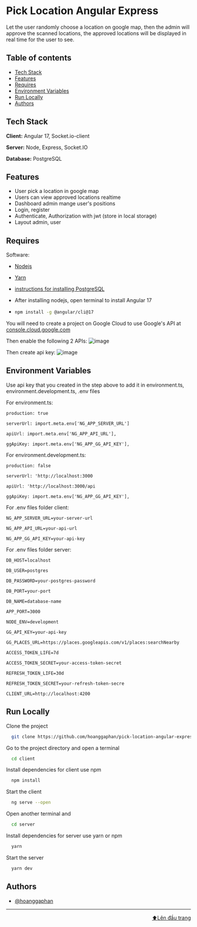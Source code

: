 
# Pick Location Angular Express

Let the user randomly choose a location on google map, then the admin will approve the scanned locations, the approved locations will be displayed in real time for the user to see.

<a id="top"></a>
## Table of contents
- [Tech Stack](#user-content-tech-stack)
- [Features](#features)
- [Requires](#requires)
- [Environment Variables](#environment-variables)
- [Run Locally](#run-locally)
- [Authors](#authors)

## Tech Stack

**Client:** Angular 17, Socket.io-client

**Server:** Node, Express, Socket.IO

**Database:** PostgreSQL 

## Features

- User pick a location in google map
- Users can view approved locations realtime
- Dashboard admin mange user's positions
- Login, register
- Authenticate, Authorization with jwt (store in local storage)
- Layout admin, user


## Requires

Software:

- [Nodejs](https://nodejs.org/en)

- [Yarn](https://classic.yarnpkg.com/lang/en/docs/install/#windows-stable)

- [instructions for installing PostgreSQL](https://stackjava.com/postgresql/huong-dan-cai-dat-va-cau-hinh-postgresql-tren-windows.html)

- After installing nodejs, open terminal to install Angular 17
- ```bash
  npm install -g @angular/cli@17
  ```

You will need to create a project on Google Cloud to use Google's API at [console.cloud.google.com](https://console.cloud.google.com)

Then enable the following 2 APIs:
![image](https://github.com/hoanggaphan/pick-location-angular-express/assets/55527757/592c6ce8-2ce9-487a-92fd-f3ce959422f1)

Then create api key:
![image](https://github.com/hoanggaphan/pick-location-angular-express/assets/55527757/3ef08e77-3eca-483b-8840-eb190630b612)
## Environment Variables

Use api key that you created in the step above to add it in environment.ts, environment.development.ts, .env files

For environment.ts:

`production: true`

`serverUrl: import.meta.env['NG_APP_SERVER_URL']`

`apiUrl: import.meta.env['NG_APP_API_URL'],`

`ggApiKey: import.meta.env['NG_APP_GG_API_KEY'],`

For environment.development.ts:

`production: false`

`serverUrl: 'http://localhost:3000`

`apiUrl: 'http://localhost:3000/api`

`ggApiKey: import.meta.env['NG_APP_GG_API_KEY'],`

For .env files folder client:

`NG_APP_SERVER_URL=your-server-url`

`NG_APP_API_URL=your-api-url`

`NG_APP_GG_API_KEY=your-api-key`

For .env files folder server:

`DB_HOST=localhost`

`DB_USER=postgres`

`DB_PASSWORD=your-postgres-password`

`DB_PORT=your-port`

`DB_NAME=database-name`

`APP_PORT=3000`

`NODE_ENV=development`

`GG_API_KEY=your-api-key`

`GG_PLACES_URL=https://places.googleapis.com/v1/places:searchNearby`

`ACCESS_TOKEN_LIFE=7d`

`ACCESS_TOKEN_SECRET=your-access-token-secret`

`REFRESH_TOKEN_LIFE=30d`

`REFRESH_TOKEN_SECRET=your-refresh-token-secre`

`CLIENT_URL=http://localhost:4200`

## Run Locally

Clone the project

```bash
  git clone https://github.com/hoanggaphan/pick-location-angular-express.git
```

Go to the project directory and open a terminal
```bash
  cd client
```

Install dependencies for client use npm
```bash
  npm install
```

Start the client
```bash
  ng serve --open
```

Open another terminal and
```bash
  cd server
```

Install dependencies for server use yarn or npm
```bash
  yarn
```

Start the server
```bash
  yarn dev
```


## Authors

- [@hoanggaphan](https://www.github.com/hoanggaphan)

---

<a style="float: right" href="#top"><g-emoji class="g-emoji" alias="arrow_up" fallback-src="https://github.githubassets.com/images/icons/emoji/unicode/2b06.png">⬆</g-emoji>Lên đầu trang</a>
